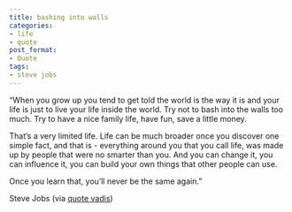 ```yaml
---
title: bashing into walls
categories:
- life
- quote
post_format:
- Quote
tags:
- steve jobs
---
```


“When you grow up you tend to get told the world is the way it is and your life is just to live your life inside the world. Try not to bash into the walls too much. Try to have a nice family life, have fun, save a little money. 

That’s a very limited life. Life can be much broader once you discover one simple fact, and that is - everything around you that you call life, was made up by people that were no smarter than you. And you can change it, you can influence it, you can build your own things that other people can use. 

Once you learn that, you’ll never be the same again.”

Steve Jobs
(via [quote vadis](http://quotevadis.com/post/13091665947/you-will-never-be-the-same-again))
